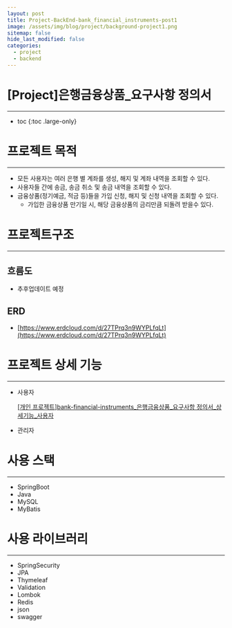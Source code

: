 ```yaml
---
layout: post
title: Project-BackEnd-bank_financial_instruments-post1
image: /assets/img/blog/project/background-project1.png
sitemap: false
hide_last_modified: false
categories:
  - project
  - backend
---
```


# [Project]은행금융상품_요구사항 정의서

---
* toc
{:toc .large-only}

# 프로젝트 목적

---

- 모든 사용자는 여러 은행 별 계좌를 생성, 해지 및 계좌 내역을 조회할 수 있다.
- 사용자들 간에 송금, 송금 취소 및 송금 내역을 조회할 수 있다.
- 금융상품(정기예금, 적금 등)들을 가입 신청, 해지 및 신청 내역을 조회할 수 있다.
  - 가입한 금융상품 만기일 시, 해당 금융상품의 금리만큼 되돌려 받을수 있다.

# 프로젝트구조

---

## 흐름도
- 추후업데이트 예정

## ERD

- [https://www.erdcloud.com/d/27TPrq3n9WYPLfqLt](https://www.erdcloud.com/d/27TPrq3n9WYPLfqLt)

# 프로젝트 상세 기능

---

- 사용자
    
    [[개인 프로젝트]bank-financial-instruments_은행금융상품_요구사항 정의서_상세기능_사용자](https://www.notion.so/bank-financial-instruments_-_-_-_-7e1101a277e648f59a71959a713c3d6e)
    
- 관리자

# 사용 스택

---

- SpringBoot
- Java
- MySQL
- MyBatis

# 사용 라이브러리

---

- SpringSecurity
- JPA
- Thymeleaf
- Validation
- Lombok
- Redis
- json
- swagger